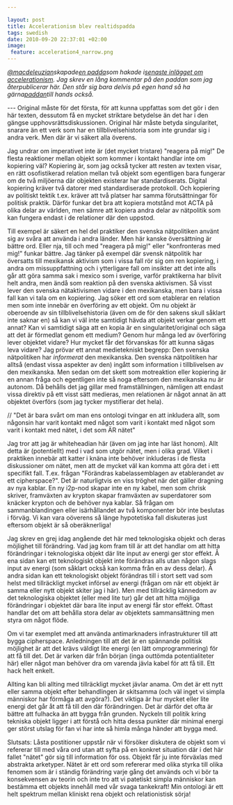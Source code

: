 ```yaml
---

layout: post
title: Accelerationism blev realtidspadda
tags: swedish
date: 2010-09-20 22:37:01 +02:00
image:
 feature: acceleration4_narrow.png
---
```


[*@macdeleuzian*](http://twitter.com/macdeleuzian)*skapade*[*en padda*](http://pad.telecomix.org/kooopimi)*som hakade i*[*senaste inlägget om accelerationism*](2010-09-17-accelerationism-iii-eskalationism-pirateri-och-den-absoluta-horisonten-for-manskligheten.html)*. Jag skrev en lång kommentar på den paddan som jag återpublicerar här. Den står sig bara delvis på egen hand så ha gärna*[*paddan*](http://pad.telecomix.org/kooopimi)*till hands också.*

--- Original måste för det första, för att kunna uppfattas som det gör i den här texten, dessutom få en mycket striktare betydelse än det har i den gängse upphovsrättsdiskussionen. Original här måste betyda singularitet, snarare än ett verk som har en tillblivelsehistoria som inte grundar sig i andra verk. Men där är vi säkert alla överens.

Jag undrar om imperativet inte är (det mycket tristare) "reagera på mig!" De flesta reaktioner mellan objekt som kommer i kontakt handlar inte om kopiering väl? Kopiering är, som jag också tycker att resten av texten visar, en rätt osofistikerad relation mellan två objekt som egentligen bara fungerar om de två miljöerna där objekten existerar har standardiserats. Digital kopiering kräver två datorer med standardiserade protokoll. Och kopiering av politiskt tektik t.ex. kräver att två platser har samma förutsättningar för politisk praktik. Därför funkar det bra att kopiera motstånd mot ACTA på olika delar av världen, men sämre att kopiera andra delar av nätpolitik som kan fungera endast i de relationer där den uppstod.

Till exempel är säkert en hel del praktiker den svenska nätpolitiken använt sig av svåra att använda i andra länder. Men här kanske översättning är bättre ord. Eller nja, till och med "reagera på mig!" eller "konfronteras med mig!" funkar bättre. Jag tänker på exempel där svensk nätpolitik har översatts till mexikansk aktivism som i vissa fall rör sig om ren kopiering, i andra om missuppfattning och i ytterligare fall om insikter att det inte alls går att göra samma sak i mexico som i sverige, varför praktikerna har blivit helt andra, men ändå som reaktion på den svenska aktivismen. Så visst lever den svenska nätaktivismen vidare i den mexikanska, men bara i vissa fall kan vi tala om en kopiering. Jag söker ett ord som etablerar en relation men som inte innebär en överföring av ett objekt. Om nu objekt är oberoende av sin tillblivelsehistoria (även om de för den sakens skull såklart inte saknar en) så kan vi väl inte samtidigt hävda att objekt verkar genom ett annat? Kan vi samtidigt säga att en kopia är en singularitet/original och säga att det är förmedlat genom ett medium? Genom hur många led av överföring lever objektet vidare? Hur mycket får det förvanskas för att kunna sägas leva vidare? Jag prövar ett annat medietekniskt begrepp: Den svenska nätpolitiken har _informerat_ den mexikanska. Den svenska nätpolitiken har alltså (endast vissa aspekter av den) ingått som information i tillblivelsen av den mexikanska. Men sedan om det skett som motreaktion eller kopiering är en annan fråga och egentligen inte så noga eftersom den mexikanska nu är autonom. Då behålls det jag gillar med framställningen, nämligen att endast vissa direktiv på ett visst sätt medieras, men relationen är något annat än att objektet överförs (som jag tycker mystifierar det hela).

// "Det är bara svårt om man ens ontologi tvingar en att inkludera allt, som någonsin har varit kontakt med något som varit i kontakt med något som varit i kontakt med nätet, i det som ÄR nätet"

Jag tror att jag är whiteheadian här (även om jag inte har läst honom). Allt detta är (potentiellt) med i vad som utgör nätet, men i olika grad. Vilket i praktiken innebär att katter i knäna inte behöver inkluderas i de flesta diskussioner om nätet, men att de mycket väl kan komma att göra det i ett specifikt fall. T.ex. frågan "Förändras kabelassemblagen av etablerandet av ett cipherspace?". Det är naturligtvis en viss tröghet när det gäller dragning av nya kablar. En ny i2p-nod skapar inte en ny kabel, men som chrisk skriver, framväxten av krypton skapar framväxten av superdatorer som knäcker krypton och de behöver nya kablar. Så frågan om sammanblandingen eller isärhållandet av två komponenter bör inte beslutas i förväg. Vi kan vara oöverens så länge hypotetiska fall diskuteras just eftersom objekt är så oberäknerliga!

Jag skrev en grej idag angående det här med teknologiska objekt och deras möjlighet till förändring. Vad jag kom fram till är att det handlar om att hitta förändringar i teknologiska objekt där lite input av energi ger stor effekt. Å ena sidan kan ett teknologiskt objekt inte förändras alls utan någon slags input av energi (som såklart också kan komma från en av dess delar). Å andra sidan kan ett teknologiskt objekt förändras till i stort sett vad som helst med tillräckligt mycket införsel av energi (frågan om när ett objekt är samma eller nytt objekt skiter jag i här). Men med tillräcklig kännedom av det teknologiska objektet (eller med lite tur) går det att hitta möjliga förändringar i objektet där bara lite input av energi får stor effekt. Oftast handlar det om att behålla stora delar av objektets sammansättning men styra om något flöde.

Om vi tar exemplet med att använda antimarknaders infrastrukturer till att bygga cipherspace. Anledningen till att det är en spännande politisk möjlighet är att det krävs väldigt lite energi (en lätt omprogrammering) för att få till det. Det är varken där från början (inga outtömda potentialiteter här) eller något man behöver dra om varenda jävla kabel för att få till. Ett hack helt enkelt.

Allting kan bli allting med tillräckligt mycket jävlar anama. Om det är ett nytt eller samma objekt efter behandlingen är skitsamma (och väl inget vi simpla människor har förmåga att avgöra?). Det viktiga är hur mycket eller lite energi det går åt att få till den där förändringen. Det är därför det ofta är bättre att fulhacka än att bygga från grunden. Nyckeln till politik kring tekniska objekt ligger i att förstå och hitta dessa punkter där minimal energi ger störst utslag för fan vi har inte så himla många händer att bygga med.

Slutsats: Låsta postitioner uppstår när vi försöker diskutera de objekt som vi refererar till med våra ord utan att syfta på en konkret situation där i det här fallet "nätet" gör sig till information för oss. Objekt får ju inte förväxlas med abstrakta arketyper. Nätet är ett ord som refererar med olika styrka till olika fenomen som är i ständig förändring varje gång det används och vi bör ta konsekvensen av teorin och inte tro att vi patetiskt simpla människor kan bestämma ett objekts innehåll med vår svaga tankekraft! Min ontologi är ett helt spektrum mellan kliniskt rena objekt och relationistisk sörja!
